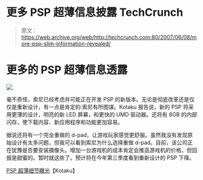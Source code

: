 # 更多 PSP 超薄信息披露 TechCrunch

> 原文：<https://web.archive.org/web/http://techcrunch.com:80/2007/06/08/more-psp-slim-information-revealed/>

# 更多的 PSP 超薄信息透露

![](img/49d955822d360f7ec6abd5182bd409ae.png)

毫不奇怪，索尼已经考虑并可能正在开发 PSP 的新版本。无论是彻底改革还是仅仅是重新设计，有一点是肯定的:索尼有所图谋。Kotaku 报告说，新的 PSP 将采用更薄的设计，明亮的新 LED 屏幕，和更快的 UMD 驱动器。还将有 8GB 的内部闪存，使下载内容、新应用程序和功能更加容易。

据说还将有一个完全重做的 d-pad，让游戏玩家感觉更舒服。虽然我没有发现原始设计有太多问题，但我可以看到索尼为什么选择重做 d-pad。目前，该公司正在犹豫是否要安装摄像头。增加一台游戏机的成本肯定会推高游戏机的价格，但回报是甜蜜的。暂时就这些了。预计将在今年第三季度看到重新设计的 PSP 下降。

[PSP 超薄细节曝光](https://web.archive.org/web/20201031160010/http://kotaku.com/gaming/rumor/psp-slim-details-revealed-267108.php)【Kotaku】